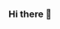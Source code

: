 ### Hi there 👋

<!--
**AmarilisTomaz/AmarilisTomaz** is a ✨ _special_ ✨ repository because its `README.md` (this file) appears on your GitHub profile.


- 🔭 I’m currently working as an administrative supervisor
- 🌱 I’m currently learning python, aws, html...



